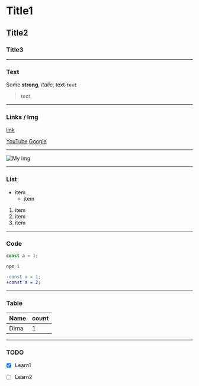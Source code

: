 # Title1
## Title2
### Title3
___
### Text

Some **strong**, _italic_, ~~text~~
`text`
> text
___
### Links / Img

[link](url)

[1]: https://www.youtube.com/
[2]: https://www.google.ru/
[YouTube][1]
[Google][2]
___
![My img](http://zabavniks.com/wp-content/uploads/killer_whale_32_27103224.jpg)
___
### List
- item
  - item

1. item
1. item
1. item
___
### Code

```js
const a = 1;
```
```shell 
npm i
```
```diff
-const a = 1;
+const a = 2;
```
___
### Table

|Name|count|
|:--|--|
|Dima|1|

___ 
### TODO

- [x] Learn1
- [ ] Learn2

